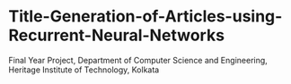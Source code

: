 # Title-Generation-of-Articles-using-Recurrent-Neural-Networks
Final Year Project, Department of Computer Science and Engineering, Heritage Institute of Technology, Kolkata
